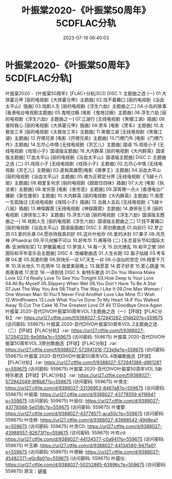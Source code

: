 ﻿---
title: 叶振棠2020-《叶振棠50周年》5CDFLAC分轨
date: 2023-07-19 06:40:03
categories: WAV车载音乐、镜像
tags: 华语中文
---
# 叶振棠2020-《叶振棠50周年》5CD[FLAC分轨]

叶振棠2020 -《叶振棠50周年》[FLAC+分轨]5CD
DISC 1: 主题曲之选 (一)
01.大侠霍元甲 [丽的电视剧《大侠霍元甲》主题曲]
02.找不着藉口 [丽的电视剧《浴血太平山》插曲]
03.戏剧人生 [丽的电视剧《浮生六劫》主题曲之二]
04.小岛的故事 [香港电台电视剧主题曲]
05.鬼咁过瘾 [电影《鬼咁过瘾》主题曲]
06.浮生六劫 [丽的电视剧《浮生六劫》主题曲之一]
07.江湖行 [无线电视剧《笑傲江湖》插曲]
08.谁知我心 [丽的电视剧《大侠霍元甲》插曲]
09.煲车 [电影《煲车》主题曲]
10.太极张三丰 [丽的电视剧《太极张三丰》主题曲]
11.笑傲江湖 [无线电视剧《笑傲江湖》主题曲]
12.孖襟兄弟 [电影《孖襟兄弟》主题曲]
13.门裡门外 [电影《门裡门外》主题曲]
14.忘尽心中情 [无线电视剧《苏乞儿》主题曲] 国语
15.戏班小子 [无线电视剧《戏班小子》国语版主题曲]
16.大内群英 [丽的电视剧《大内群英》国语版主题曲]
17.血太平山 [丽的电视剧《浴血太平山》国语版主题曲]
DISC 2: 主题曲之选 (二)
01.戏班小子 [无线电视剧《戏班小子》主题曲]
02.忘尽心中情 [无线电视剧《苏乞儿》主题曲]
03.遂我英雄愿[电影《南拳王》主题曲]
04.浴血太平山 [丽的电视剧《浴血太平山》主题曲]
05.难为正邪定分界 [无线电视剧《飞越十八层》主题曲]
06.相爱复何求 [丽的电视剧《甜甜廿四味》插曲]
07.火光 [电影《执法者》主题曲]
08.发穷恶 [电影《发穷恶》主题曲]
09.深宵裡一点火 [香港电台广播剧《家在屋邨》主题曲]
10.大内群英 [丽的电视剧《大内群英》主题曲]
11.我愿一生孤独过 [无线电视剧《戏班小子》插曲]
12.当我人去后 [无线电视剧《飞越十八层》插曲]
13.神探霹雳 [无线电视剧《神探霹雳》主题曲]
14.游侠张三丰 [丽的电视剧《游侠张三丰》主题曲]
15.浮生六劫 [丽的电视剧《浮生六劫》国语版主题曲之一]
16.戏剧人生 [丽的电视剧《浮生六劫》国语版主题曲之二]
17.找不著藉口 [丽的电视剧《浴血太平山》国语版插曲]
DISC 3: 原创歌曲选
01.向前行
02.梦之洞
03.爱的乐章
04.愿你待我真的好
05.这片叶给你
06.爱的冰封
07.果子
08.月亮神 (Phaedra)
09.平凡何解不可以
10.好年华
11.再等待 (二) [东京音乐节82国际大赛-亚洲特别奖]
12.梦醒最难过
13.梦游人
14.每一天
15.剑光缭乱
16.和平之歌 [86国际和平年音乐会主题曲]
DISC 4: 改编歌曲选
01.人生长跑
02.笛子姑娘
03.考车牌
04.爱
05.风里的歌
06.将快乐一试
07.天生一对
08.小说似的苦恋
09.相爱千万年
10.天长地久
11.在雨中
12.我爱美丽晚上
13.我愿意
14.君子好求
15.爱心跳盪
16.雨夜香槟
17.苦恋
18.一讲到钱
DISC 5: 新特乐歌选
01.Do You Wanna Make Love
02.I'd Really Love To See You Tonight
03.How Deep Is Your Love
04.All By Myself
05.Slippery When Wet
06.You Don't Have To Be A Star
07.Just The Way You Are
08.That's The Way I Like It
09.One Man Woman / One Woman Man
10.You'll Never Find Another Love Like Mine
11.I Wish
12.Windflowers
13.Look What You've Done To My Heart
14.If You Walked Away
15.Cut The Cake
16.The Greatest Love Of All
17.Goodbye Once Again
叶振棠.2020-百代DIVO叶振棠50周年VOL.1主题曲之选（一）【环球】【FLAC分轨】.rar: https://url27.ctfile.com/f/9388027-572941282-01dd20?p=559675
(访问密码: 559675)
叶振棠.2020-百代DIVO叶振棠50周年VOL.2主题曲之选（二）【环球】【FLAC分轨】.rar: https://url27.ctfile.com/f/9388027-572941235-8e569a?p=559675
(访问密码: 559675)
叶振棠.2020-百代DIVO叶振棠50周年VOL.3原创歌曲选【环球】【FLAC分轨】.rar: https://url27.ctfile.com/f/9388027-572941316-723e9a?p=559675
(访问密码: 559675)
叶振棠.2020-百代DIVO叶振棠50周年VOL.4改编歌曲选【环球】【FLAC分轨】.rar: https://url27.ctfile.com/f/9388027-572941386-d96128?p=559675
(访问密码: 559675)
叶振棠.2020-百代DIVO叶振棠50周年VOL.5新特乐歌选【环球】【FLAC分轨】.rar: https://url27.ctfile.com/f/9388027-572942049-8f6b87?p=559675
(访问密码: 559675)
叶倩文: https://url27.ctfile.com/d/9388027-33136953-8467a8?p=559675
(访问密码: 559675)
叶振棠: https://url27.ctfile.com/d/9388027-43778559-b11994?p=559675
(访问密码: 559675)
叶丽仪: https://url27.ctfile.com/d/9388027-43778568-5e058c?p=559675
(访问密码: 559675)
叶瑷菱: https://url27.ctfile.com/d/9388027-43778571-aca50c?p=559675
(访问密码: 559675)
叶佳修: https://url27.ctfile.com/d/9388027-43988542-49d8ea?p=559675
(访问密码: 559675)
叶灵CD: https://url27.ctfile.com/d/9388027-43988557-82673f?p=559675
(访问密码: 559675)
叶欢cd: https://url27.ctfile.com/d/9388027-44134577-c0a941?p=559675
(访问密码: 559675)
叶玉卿: https://url27.ctfile.com/d/9388027-44134580-947fa0?p=559675
(访问密码: 559675)
叶德娴: https://url27.ctfile.com/d/9388027-45482371-e0c8b0?p=559675
(访问密码: 559675)
叶蕴仪: https://url27.ctfile.com/d/9388027-50252865-63996c?p=559675
(访问密码: 559675)
原文：[链接](https://blog.sina.com.cn/s/blog_1647c7e76010312qp.html)